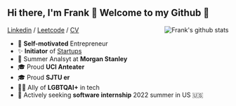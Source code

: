 ## Hi there, I'm Frank 👋 Welcome to my Github 💃

<a href="https://github.com/MaCoredroid">
 <img align="right" src="https://github-readme-stats.vercel.app/api?username=macoredroid&show_icons=true&title_color=ff8f1c&icon_color=250E62&text_color=193549&bg_color=f2fcff" alt="Frank's github stats" />
</a>

[Linkedin](https://www.linkedin.com/in/zhiyuanmatech) / [Leetcode](https://leetcode-cn.com/u/coredroid/) / [CV](https://drive.google.com/file/d/1z9VXolyVcG3mfDKKifk4S7Cjty3uS3-J/view?usp=sharing)
 - 📌 **Self-motivated** Entrepreneur
 - ✨ **Initiator** of [Startups](https://casecloud.com.cn/)
 - 👔 Summer Analsyt at **Morgan Stanley** 
 - 🎓 Proud **UCI Anteater**
 - 🎓 Proud **SJTU er**
 - 🏳️‍🌈 Ally of **LGBTQAI+** in tech
 - 🎯 Actively seeking **software internship** 2022 summer in US 🇺🇸
 
## 

<!--

- 🔭 I’m currently working on ...
- 🌱 I’m currently learning ...
- 👯 I’m looking to collaborate on ...
- 🤔 I’m looking for help with ...
- 💬 Ask me about ...
- 📫 How to reach me: ...
- 😄 Pronouns: ...
- ⚡ Fun fact: ...
-->
